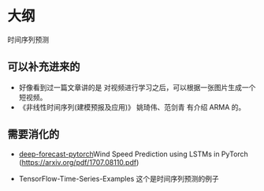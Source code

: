 
# 大纲

时间序列预测




## 可以补充进来的

- 好像看到过一篇文章讲的是 对视频进行学习之后，可以根据一张图片生成一个短视频。
- 《非线性时间序列(建模预报及应用)》 姚琦伟、范剑青 有介绍 ARMA 的。


## 需要消化的


- [deep-forecast-pytorch](https://github.com/Wizaron/deep-forecast-pytorch)Wind Speed Prediction using LSTMs in PyTorch (https://arxiv.org/pdf/1707.08110.pdf)

- TensorFlow-Time-Series-Examples  这个是时间序列预测的例子
